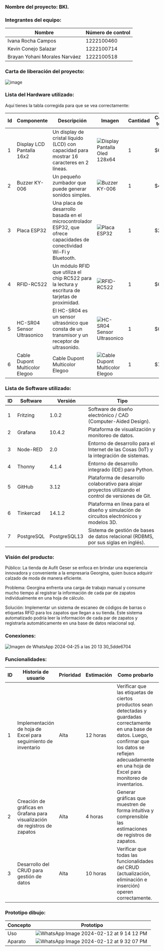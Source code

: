 ### Nombre del proyecto: BKI.

### Integrantes del equipo:
| Nombre                    | Número de control |
|---------------------------|---------------------------|
| Ivana Rocha Campos        | 1222100460                |
| Kevin Conejo Salazar      | 1222100714                |
| Brayan Yohani Morales Narváez | 1222100518            |

### Carta de liberación del proyecto:
![image](https://github.com/IvanaRocha/BKI/assets/135056237/1fbebe16-5561-4995-aa35-4f05f84b86f4)

### Lista del Hardware utilizado:

Aquí tienes la tabla corregida para que se vea correctamente:

| Id | Componente                | Descripción                                                                                   | Imagen | Cantidad | Costo total |
|----|---------------------------|-----------------------------------------------------------------------------------------------|--------|----------|-------------|
| 1  | Display LCD Pantalla 16x2 | Un display de cristal líquido (LCD) con capacidad para mostrar 16 caracteres en 2 líneas.   | ![Display Pantalla Oled 128x64](https://github.com/IvanaRocha/BKI/assets/146135319/8b52da40-e069-480d-8f4e-2a88906091d6) | 1        | $60         |
| 2  | Buzzer KY-006             | Un pequeño zumbador que puede generar sonidos simples.                                       | ![Buzzer KY-006](https://github.com/IvanaRocha/BKI/assets/146135319/faba01e3-3def-4461-b62d-2f311f203af4) | 1        | $40         |
| 3  | Placa ESP32               | Una placa de desarrollo basada en el microcontrolador ESP32, que ofrece capacidades de conectividad Wi-Fi y Bluetooth.| ![Placa ESP32](https://github.com/IvanaRocha/BKI/assets/146135319/89069f67-27e2-4fdc-9318-fc14d64adab4) | 1 | $280   |
| 4  | RFID-RC522                | Un módulo RFID que utiliza el chip RC522 para la lectura y escritura de tarjetas de proximidad.| ![RFID-RC522](https://github.com/IvanaRocha/BKI/assets/146135319/d5b05b70-3f76-42f2-bb6d-fd9429632624) | 1     | $60    |
| 5  | HC-SR04 Sensor Ultrasonico| El HC-SR04 es un sensor ultrasónico que consta de un transmisor y un receptor de ultrasonido.| ![HC-SR04 Sensor Ultrasonico](https://github.com/IvanaRocha/BKI/assets/146135319/a1fe9111-ead2-452f-b3d1-d51312f3f0f8) | 1  | $64    |
| 6  | Cable Dupont Multicolor Elegoo                 | Cable Dupont Multicolor Elegoo | ![Cable Dupont Multicolor Elegoo](https://github.com/IvanaRocha/BKI/assets/146135319/7d230318-3c68-41f1-b42d-70678812df70) | 1      | $70       |







### Lista de Software utilizado:

| ID | Software  | Versión | Tipo                                                                               |
|----|-----------|---------|------------------------------------------------------------------------------------|
| 1  | Fritzing  | 1.0.2   | Software de diseño electrónico / CAD (Computer-Aided Design).                      |
| 2  | Grafana   | 10.4.2  | Plataforma de visualización y monitoreo de datos.                                   |
| 3  | Node-RED  | 2.0     | Entorno de desarrollo para el Internet de las Cosas (IoT) y la integración de sistemas.|
| 4  | Thonny    | 4.1.4   | Entorno de desarrollo integrado (IDE) para Python.                                   |
| 5  | GitHub    | 3.12    | Plataforma de desarrollo colaborativo para alojar proyectos utilizando el control de versiones de Git. |
| 6  | Tinkercad | 14.1.2 | Plataforma en línea para el diseño y simulación de circuitos electrónicos y modelos 3D. |
| 7  | PostgreSQL| PostgreSQL13 | Sistema de gestión de bases de datos relacional (RDBMS, por sus siglas en inglés). |

### Visión del producto:

Público:
La tienda de Aufit Geser se enfoca en brindar una experiencia innovadora y conveniente a la empresaria Georgina, quien busca adquirir calzado de moda de manera eficiente.

Problema:
Georgina enfrenta una carga de trabajo manual y consume mucho tiempo al registrar la información de cada par de zapatos individualmente en una hoja de cálculo.

Solución:
Implementar un sistema de escaneo de códigos de barras o etiquetas RFID para los zapatos que llegan a su tienda. Este sistema automatizado podría leer la información de cada par de zapatos y registrarla automáticamente en una base de datos relacional sql.

### Conexiones:
![Imagen de WhatsApp 2024-04-25 a las 20 13 30_5dde6704](https://github.com/IvanaRocha/BKI/assets/146135319/3ba0fcc9-5c25-49fc-a263-4f76edc5b964)



### Funcionalidades:

| ID | Historia de usuario | Prioridad | Estimación | Como probarlo | Responsable |
|----|---------------------|-----------|------------|---------------|-------------|
| 1  | Implementación de hoja de Excel para seguimiento de inventario | Alta | 12 horas | Verificar que las etiquetas de ciertos productos sean detectadas y guardadas correctamente en una base de datos. Luego, confirmar que los datos se reflejen adecuadamente en una hoja de Excel para monitoreo de inventarios. | Kevin |
| 2  | Creación de gráficas en Grafana para visualización de registros de zapatos | Alta | 4 horas | Generar gráficas que muestren de forma intuitiva y comprensible las estimaciones de registros de zapatos. | Brayan |
| 3  | Desarrollo del CRUD para gestión de datos | Alta | 10 horas | Verificar que todas las funcionalidades del CRUD (actualización, eliminación e inserción) operen correctamente. | Kevin |


### Prototipo dibujo:
| Concepto | Prototipo |
|----------|-----------|
| Uso      | ![WhatsApp Image 2024-02-12 at 9 14 12 PM](https://github.com/BrayanYNm67/EquipoKBI/assets/135056237/0e9b5acc-e60c-47f5-97bc-aee0f3a0d0a8.png) |
| Aparato  | ![WhatsApp Image 2024-02-12 at 9 32 07 PM](https://github.com/BrayanYNm67/EquipoKBI/assets/135056237/1ca3decb-5d76-49ba-8366-4e07bc8e1905.png) |
